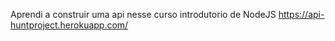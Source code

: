 Aprendi a construir uma api nesse curso introdutorio de NodeJS https://api-huntproject.herokuapp.com/
